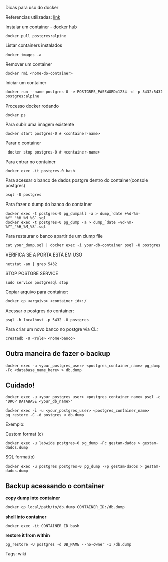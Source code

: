 Dicas para uso do docker

Referencias utilizadas:
[link](https://youtu.be/aHbE3pTyG-Q)

Instalar um container - docker hub

	docker pull postgres:alpine

Listar containers instalados

	docker images -a

Remover um container

	docker rmi <nome-do-container>

Iniciar um container

	docker run --name postgres-0 -e POSTGRES_PASSWORD=1234 -d -p 5432:5432 postgres:alpine

Processo docker rodando

	docker ps

Para subir uma imagem existente

	docker start postgres-0 # <container-name>

Parar o container

	 docker stop postgres-0 # <container-name>

Para entrar no container

	docker exec -it postgres-0 bash

Para acessar o banco de dados postgre dentro do container(console postgres)

	psql -U postgres

Para fazer o dump do banco do container

	docker exec -t postgres-0 pg_dumpall -a > dump_`date +%d-%m-%Y"_"%H_%M_%S`.sql
	docker exec -t postgres-0 pg_dump -a > dump_`date +%d-%m-%Y"_"%H_%M_%S`.sql

Para restaurar o banco apartir de um dump file

	cat your_dump.sql | docker exec -i your-db-container psql -U postgres

VERIFICA SE A PORTA ESTÁ EM USO

	netstat -an | grep 5432

STOP POSTGRE SERVICE

	sudo service postgresql stop

Copiar arquivo para container:

	docker cp <arquivo> <container_id>:/

Acessar o postgres do container:

	psql -h localhost -p 5432 -U postgres

Para criar um novo banco no postgre via CL:

	createdb -U <role> <nome-banco>

## Outra maneira de fazer o backup

	docker exec -u <your_postgres_user> <postgres_container_name> pg_dump -Fc <database_name_here> > db.dump

## Cuidado!

	docker exec -u <your_postgres_user> <postgres_container_name> psql -c 'DROP DATABASE <your_db_name>'

	docker exec -i -u <your_postgres_user> <postgres_container_name> pg_restore -C -d postgres < db.dump

Exemplo:

Custom format (c)

	docker exec -u labwide postgres-0 pg_dump -Fc gestam-dados > gestam-dados.dump

SQL format(p)

	docker exec -u postgres postgres-0 pg_dump -Fp gestam-dados > gestam-dados.dump

## Backup acessando o container

**copy dump into container**

	docker cp local/path/to/db.dump CONTAINER_ID:/db.dump

**shell into container**

	docker exec -it CONTAINER_ID bash

**restore it from within**

	pg_restore -U postgres -d DB_NAME --no-owner -1 /db.dump


Tags: wiki
